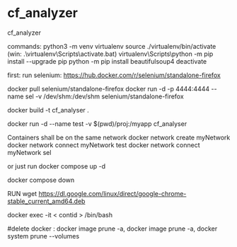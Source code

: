 # cf_analyzer
cf_analyzer

commands:
python3 -m venv virtualenv
source ./virtualenv/bin/activate  (win: .\virtualenv\Scripts\activate.bat)
virtualenv\Scripts\python -m pip install --upgrade pip
python -m pip install beautifulsoup4
deactivate

first: run selenium: https://hub.docker.com/r/selenium/standalone-firefox


docker pull selenium/standalone-firefox
docker run -d -p 4444:4444  --name sel -v /dev/shm:/dev/shm selenium/standalone-firefox

docker build -t cf_analyser .

docker run -d --name test -v $(pwd)/proj:/myapp cf_analyser

Containers shall be on the same network
docker network create myNetwork
docker network connect myNetwork test
docker network connect myNetwork sel


or just run
docker compose up -d

docker compose down

RUN wget https://dl.google.com/linux/direct/google-chrome-stable_current_amd64.deb

docker exec -it < contid > /bin/bash

#delete docker : docker image prune -a, docker image prune -a, docker system prune --volumes